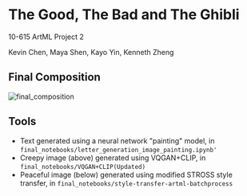 # The Good, The Bad and The Ghibli

10-615 ArtML Project 2

Kevin Chen, Maya Shen, Kayo Yin, Kenneth Zheng

## Final Composition

![final_composition](/Users/kentoshin/projects/ghibli-ml-art/final_composition.png)

## Tools

- Text generated using a neural network "painting" model, in `final_notebooks/letter_generation_image_painting.ipynb'`
- Creepy image (above) generated using VQGAN+CLIP, in `final_notebooks/VQGAN+CLIP(Updated)`
- Peaceful image (below) generated using modified STROSS style transfer, in `final_notebooks/style-transfer-artml-batchprocess`